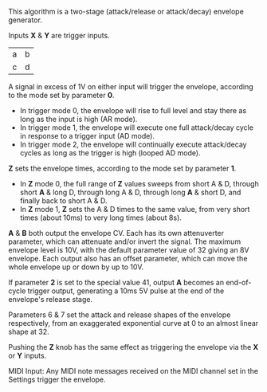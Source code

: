 This algorithm is a two-stage (attack/release or attack/decay) envelope generator.

Inputs **X** & **Y** are trigger inputs. 

<table>
<tr>
<td>a</td>
<td>b</td>
</tr>
<tr>
<td>c</td>
<td>d</td>
</tr>
</table>

A signal in excess of 1V on either input will trigger the envelope, according to the mode set by parameter **0**. 

- In trigger mode 0, the envelope will rise to full level and stay there as long as the input is high (AR mode). 
- In trigger mode 1, the envelope will execute one full attack/decay cycle in response to a trigger input (AD mode). 
- In trigger mode 2, the envelope will continually execute attack/decay cycles as long as the trigger is high (looped AD mode).

**Z** sets the envelope times, according to the mode set by parameter **1**. 

- In **Z** mode 0, the full range of **Z** values sweeps from short  A & D, through short **A** & long D, through long  A & D, through long **A** & short D, and finally back to short  A & D. 
- In **Z** mode 1, **Z** sets the  A & D times to the same value, from very short times (about 10ms) to very long times (about 8s).

 **A** & **B** both output the envelope CV. Each has its own attenuverter parameter, which can attenuate and/or invert the signal. The maximum envelope level is 10V, with the default parameter value of 32 giving an 8V envelope. Each output also has an offset parameter, which can move the whole envelope up or down by up to 10V.

If parameter **2** is set to the special value 41, output **A** becomes an end-of-cycle trigger output, generating a 10ms 5V pulse at the end of the envelope's release stage.

Parameters 6 & 7 set the attack and release shapes of the envelope respectively, from an exaggerated exponential curve at 0 to an almost linear shape at 32.

Pushing the **Z** knob has the same effect as triggering the envelope via the **X** or **Y** inputs.

MIDI Input: Any MIDI note messages received on the MIDI channel set in the Settings trigger the envelope.
